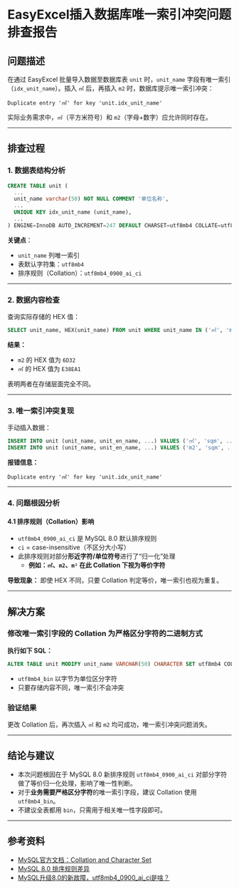 # EasyExcel插入数据库唯一索引冲突问题排查报告

## 问题描述

在通过 EasyExcel 批量导入数据至数据库表 `unit` 时，`unit_name` 字段有唯一索引（`idx_unit_name`）。插入 `㎡` 后，再插入 `m2` 时，数据库提示唯一索引冲突：

```
Duplicate entry '㎡' for key 'unit.idx_unit_name'
```

实际业务需求中，`㎡`（平方米符号）和 `m2`（字母+数字）应允许同时存在。

---

## 排查过程

### 1. 数据表结构分析

```sql
CREATE TABLE unit (
  ...
  unit_name varchar(50) NOT NULL COMMENT '单位名称',
  ...
  UNIQUE KEY idx_unit_name (unit_name),
  ...
) ENGINE=InnoDB AUTO_INCREMENT=247 DEFAULT CHARSET=utf8mb4 COLLATE=utf8mb4_0900_ai_ci COMMENT='计量单位表'
```

**关键点**：

- `unit_name` 列唯一索引
- 表默认字符集：`utf8mb4`
- 排序规则（Collation）：`utf8mb4_0900_ai_ci`

---

### 2. 数据内容检查

查询实际存储的 HEX 值：

```sql
SELECT unit_name, HEX(unit_name) FROM unit WHERE unit_name IN ('㎡', 'm2');
```

**结果：**

- `m2` 的 HEX 值为 `6D32`
- `㎡` 的 HEX 值为 `E38EA1`

表明两者在存储层面完全不同。

---

### 3. 唯一索引冲突复现

手动插入数据：

```sql
INSERT INTO unit (unit_name, unit_en_name, ...) VALUES ('㎡', 'sqm', ...); -- 成功
INSERT INTO unit (unit_name, unit_en_name, ...) VALUES ('m2', 'sqm', ...); -- 报错
```

**报错信息：**

```
Duplicate entry '㎡' for key 'unit.idx_unit_name'
```

---

### 4. 问题根因分析

#### 4.1 排序规则（Collation）影响

- `utf8mb4_0900_ai_ci` 是 MySQL 8.0 默认排序规则
- `ci` = case-insensitive（不区分大小写）
- 此排序规则对部分**形近字符/单位符号**进行了“归一化”处理
  - **例如：`㎡`、`m2`、`m²` 在此 Collation 下视为等价字符**

**导致现象：**
即使 HEX 不同，只要 Collation 判定等价，唯一索引也视为重复。

---

## 解决方案

### 修改唯一索引字段的 Collation 为严格区分字符的二进制方式

**执行如下 SQL：**

```sql
ALTER TABLE unit MODIFY unit_name VARCHAR(50) CHARACTER SET utf8mb4 COLLATE utf8mb4_bin NOT NULL COMMENT '单位名称';
```

- `utf8mb4_bin` 以字节为单位区分字符
- 只要存储内容不同，唯一索引不会冲突

### 验证结果

更改 Collation 后，再次插入 `㎡` 和 `m2` 均可成功，唯一索引冲突问题消失。

---

## 结论与建议

- 本次问题根因在于 MySQL 8.0 新排序规则 `utf8mb4_0900_ai_ci` 对部分字符做了等价归一化处理，影响了唯一性判断。
- 对于**业务需要严格区分字符**的唯一索引字段，建议 Collation 使用 `utf8mb4_bin`。
- 不建议全表都用 `bin`，只需用于相关唯一性字段即可。

---

## 参考资料

- [MySQL官方文档：Collation and Character Set](https://dev.mysql.com/doc/refman/8.0/en/charset-unicode-sets.html)
- [MySQL 8.0 排序规则差异](https://dev.mysql.com/doc/refman/8.0/en/charset-unicode-sets.html#charset-unicode-sets-collations)
- [MySQL升级8.0的新故障，utf8mb4_0900_ai_ci是啥？](https://www.lifesailor.me/archives/2676.html)
